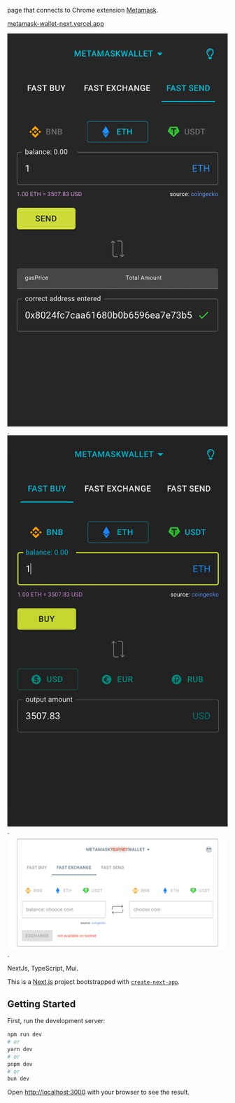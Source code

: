 page that connects to Chrome extension [Metamask](https://metamask.io).

[metamask-wallet-next.vercel.app](https://metamask-wallet-next.vercel.app/)

![screenshot](./public/v/metamask-1.png).
![screenshot](./public/v/metamask-2.png).
![screenshot](./public/v/metamask-3.png).

NextJs, TypeScript, Mui.

This is a [Next.js](https://nextjs.org/) project bootstrapped with [`create-next-app`](https://github.com/vercel/next.js/tree/canary/packages/create-next-app).

## Getting Started

First, run the development server:

```bash
npm run dev
# or
yarn dev
# or
pnpm dev
# or
bun dev
```

Open [http://localhost:3000](http://localhost:3000) with your browser to see the result.